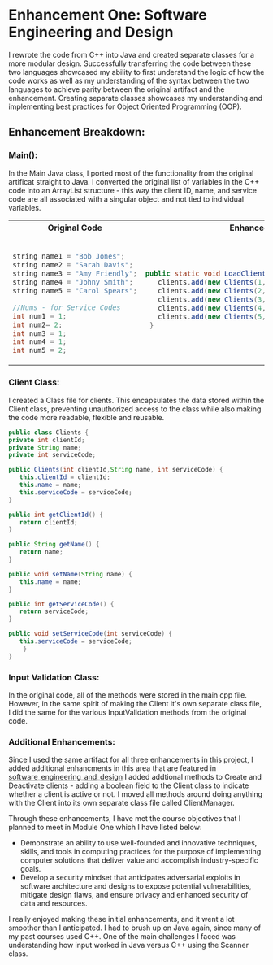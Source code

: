 # Enhancement One: Software Engineering and Design

I rewrote the code from C++ into Java and created separate classes for a more modular design. Successfully transferring the code between these two languages showcased my ability to first understand the logic of how the code works as well as my understanding of the syntax between the two languages to achieve parity between the original artifact and the enhancement. Creating separate classes showcases my understanding and implementing best practices for Object Oriented Programming (OOP).

## Enhancement Breakdown:

### Main():

In the Main Java class, I ported most of the functionality from the original artificat straight to Java. I converted the original list of variables in the C++ code into an ArrayList structure - this way the client ID, name, and service code are all associated with a singular object and not tied to individual variables. 

<table>
<tr>
<th>Original Code</th>
<th>Enhanced</th>
</tr>
<tr>
<td>

```cpp

string name1 = "Bob Jones";
string name2 = "Sarah Davis";
string name3 = "Amy Friendly";
string name4 = "Johny Smith";
string name5 = "Carol Spears";

//Nums - for Service Codes
int num1 = 1;
int num2= 2;
int num3 = 1;
int num4 = 1;
int num5 = 2;

```

</td>
<td>

```java
public static void LoadClients(){
   clients.add(new Clients(1, "Bob Jones", 1));
   clients.add(new Clients(2, "Sarah Davis", 2));
   clients.add(new Clients(3, "Amy Friendly", 1));
   clients.add(new Clients(4, "Johny Smith", 1));
   clients.add(new Clients(5, "Carol Spears", 2));
 }

```

</td>
</tr>
</table>


### Client Class:

I created a Class file for clients. This encapsulates the data stored within the Client class, preventing unauthorized access to the class 
while also making the code more readable, flexible and reusable. 

```java
public class Clients {
private int clientId;
private String name;
private int serviceCode;

public Clients(int clientId,String name, int serviceCode) {
   this.clientId = clientId;
   this.name = name;
   this.serviceCode = serviceCode;
}

public int getClientId() {
   return clientId;
}

public String getName() {
   return name;
}

public void setName(String name) {
   this.name = name;
}

public int getServiceCode() {
   return serviceCode;
}

public void setServiceCode(int serviceCode) {
   this.serviceCode = serviceCode;
    }
}
```

### Input Validation Class:

In the original code, all of the methods were stored in the main cpp file. However, in the same spirit of making the Client it's own separate class file, I did the same for the various InputValidation methods from the original code. 

### Additional Enhancements:

Since I used the same artifact for all three enhancements in this project, I added additional enhancments in this area that are featured in [software_engineering_and_design](/software_engineering_and_design/capstone/src/main/java/com/capstone/Main.java) I added addtional methods to Create and Deactivate clients - adding a boolean field to the Client class to indicate whether a client is active or not. I moved all methods around doing anything with the Client into its own separate class file called ClientManager. 


Through these enhancements, I have met the course objectives that I planned to meet in Module One which I have listed below:  

  
- Demonstrate an ability to use well-founded and innovative techniques, skills, and tools in computing practices for the purpose of implementing computer solutions that deliver value and accomplish industry-specific goals.
- Develop a security mindset that anticipates adversarial exploits in software architecture and designs to expose potential vulnerabilities, mitigate design flaws, and ensure privacy and enhanced security of data and resources.
  
I really enjoyed making these initial enhancements, and it went a lot smoother than I anticipated. I had to brush up on Java again, since many of my past courses used C++. One of the main challenges I faced was understanding how input worked in Java versus C++ using the Scanner class.
